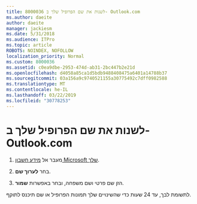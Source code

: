 ```yaml
---
title: 8000036 לשנות את שם הפרופיל שלך ב- Outlook.com
ms.author: daeite
author: daeite
manager: jackiesm
ms.date: 5/31/2018
ms.audience: ITPro
ms.topic: article
ROBOTS: NOINDEX, NOFOLLOW
localization_priority: Normal
ms.custom: 8000036
ms.assetid: c0ea9dbe-2953-474d-ab31-2bc447b2e21d
ms.openlocfilehash: d4058a85ca1d5bdb9488408475a6401a14788b37
ms.sourcegitcommit: 03a156a9c9740521155a30775492c7dff0982588
ms.translationtype: MT
ms.contentlocale: he-IL
ms.lasthandoff: 03/22/2019
ms.locfileid: "30778253"
---
```

# <a name="change-your-profile-name-in-outlookcom"></a>לשנות את שם הפרופיל שלך ב- Outlook.com

1. מעבר אל [מידע חשבון Microsoft שלך](https://go.microsoft.com/fwlink/p/?linkid=860841).
    
2. בחר **לערוך שם**. 
    
3. הזן שם פרטי ושם משפחה, ובחר באפשרות **שמור**. 
    
לתשומת לבך, עד 24 שעות כדי שהשינויים שלך תמונות הפרופיל או שם תיכנס לתוקף.
  

